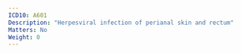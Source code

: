 ```yaml
---
ICD10: A601
Description: "Herpesviral infection of perianal skin and rectum"
Matters: No
Weight: 0
---
```

